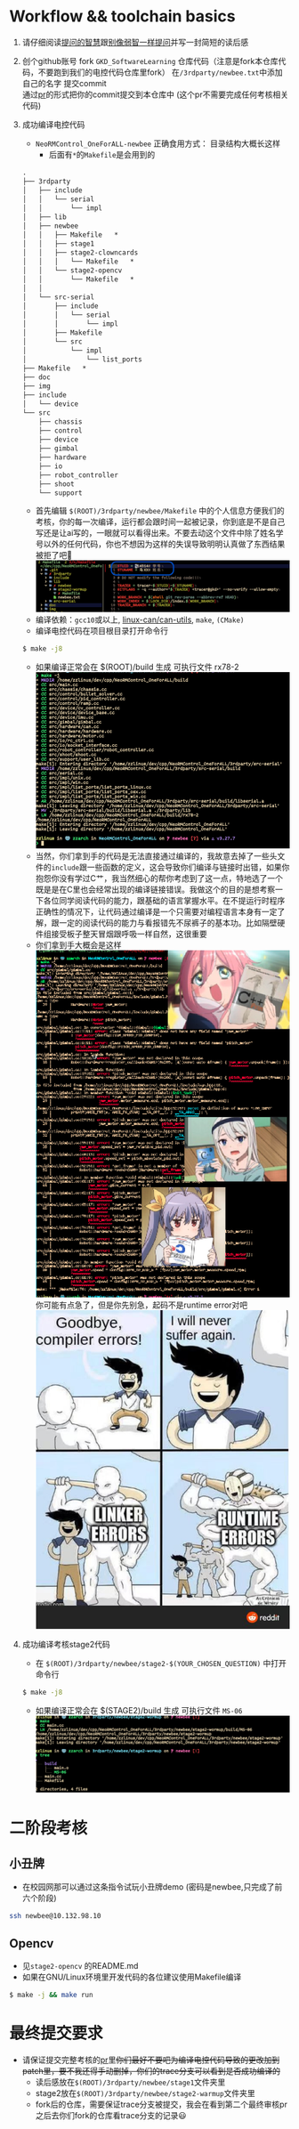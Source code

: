 # Workflow && toolchain basics
1) 请仔细阅读[提问的智慧](https://github.com/ryanhanwu/How-To-Ask-Questions-The-Smart-Way/blob/master/README-zh_CN.md)跟[别像弱智一样提问](https://github.com/tangx/Stop-Ask-Questions-The-Stupid-Ways/blob/master/README.md)并写一封简短的读后感
2) 创个github账号
	 fork `GKD_SoftwareLearning` 仓库代码（注意是fork本仓库代码，不要跑到我们的电控代码仓库里fork） 
	 在`/3rdparty/newbee.txt`中添加自己的名字
	 提交commit	
	 通过[pr](https://docs.github.com/en/pull-requests/collaborating-with-pull-requests/proposing-changes-to-your-work-with-pull-requests/about-pull-requests)的形式把你的commit提交到本仓库中
		 (这个pr不需要完成任何考核相关代码)

3) 成功编译电控代码
	- `NeoRMControl_OneForALL-newbee` 正确食用方式： 目录结构大概长这样
		- 后面有`*`的`Makefile`是会用到的
	```
	.
	├── 3rdparty
	│   ├── include
	│   │   └── serial
	│   │       └── impl
	│   ├── lib
	│   ├── newbee
	│   │   ├── Makefile   *
	│	│	├── stage1
	│   │   ├── stage2-clowncards
	│   │   │   └── Makefile   *
	│   │   └── stage2-opencv
	│   │       └── Makefile   *
    │   │
	│   └── src-serial
	│       ├── include
	│       │   └── serial
	│       │       └── impl
	│       ├── Makefile
	│       └── src
	│           └── impl
	│               └── list_ports
	├── Makefile   *
	├── doc
	├── img
	├── include
	│   └── device
	└── src
	    ├── chassis
	    ├── control
	    ├── device
	    ├── gimbal
	    ├── hardware
	    ├── io
	    ├── robot_controller
	    ├── shoot
	    └── support
	```
	- 首先编辑 `$(ROOT)/3rdparty/newbee/Makefile` 中的个人信息方便我们的考核，你的每一次编译，运行都会跟时间一起被记录，你到底是不是自己写还是让ai写的，一眼就可以看得出来。不要去动这个文件中除了姓名学号以外的任何代码，你也不想因为这样的失误导致明明认真做了东西结果被拒了吧🤡
	![2](./img/2.png)
	- 编译依赖：`gcc10`或以上, [linux-can/can-utils](https://github.com/linux-can/can-utils/releases), `make`, `(CMake)`
	- 编译电控代码在项目根目录打开命令行
	```bash
	$ make -j8
	```
	- 如果编译正常会在 $(ROOT)/build 生成 可执行文件 rx78-2
	![3](./img/3.png)
	- 当然，你们拿到手的代码是无法直接通过编译的，我故意去掉了一些头文件的`include`跟一些函数的定义，这会导致你们编译与链接时出错，如果你抱怨你没有学过C艹，我当然细心的帮你考虑到了这一点，特地选了一个既是是在C里也会经常出现的编译链接错误。我做这个的目的是想考察一下各位同学阅读代码的能力，跟基础的语言掌握水平。在不提运行时程序正确性的情况下，让代码通过编译是一个只需要对编程语言本身有一定了解，跟一定的阅读代码的能力与看报错先不尿裤子的基本功。比如隔壁硬件组接受板子整天冒烟跟呼吸一样自然，这很重要
	- 你们拿到手大概会是这样![4](./img/4.png)
		你可能有点急了，但是你先别急，起码不是runtime error对吧
		![5](./img/5.png)
1) 成功编译考核stage2代码
	- 在 `$(ROOT)/3rdparty/newbee/stage2-$(YOUR_CHOSEN_QUESTION)` 中打开命令行
	```bash
	$ make -j8
	```
	- 如果编译正常会在 $(STAGE2)/build 生成 可执行文件 `MS-06`
	![6](./img/6.png)

# 二阶段考核
## 小丑牌
- 在校园网那可以通过这条指令试玩小丑牌demo (密码是newbee,只完成了前六个阶段)
```bash
ssh newbee@10.132.98.10
```
## Opencv
- 见`stage2-opencv` 的README.md
- 如果在GNU/Linux环境里开发代码的各位建议使用Makefile编译
```bash
$ make -j && make run
```

# 最终提交要求
- 请保证提交完整考核的[pr](https://docs.github.com/en/pull-requests/collaborating-with-pull-requests/proposing-changes-to-your-work-with-pull-requests/about-pull-requests)里~~你们最好不要吧为编译电控代码导致的更改加到patch里，要不我还得手动删掉，你们的trace分支可以看到是否成功编译的~~
	- 读后感放在`$(ROOT)/3rdparty/newbee/stage1`文件夹里
	- stage2放在`$(ROOT)/3rdparty/newbee/stage2-warmup`文件夹里
    - fork后的仓库，需要保证trace分支被提交，我会在看到第二个最终审核pr之后去你们fork的仓库看trace分支的记录😃
